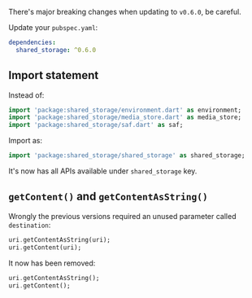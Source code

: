 There's major breaking changes when updating to `v0.6.0`, be careful.

Update your `pubspec.yaml`:

```yaml
dependencies:
  shared_storage: ^0.6.0
```

## Import statement

Instead of:

```dart
import 'package:shared_storage/environment.dart' as environment;
import 'package:shared_storage/media_store.dart' as media_store;
import 'package:shared_storage/saf.dart' as saf;
```

Import as:

```dart
import 'package:shared_storage/shared_storage' as shared_storage;
```

It's now has all APIs available under `shared_storage` key.

## `getContent()` and `getContentAsString()`

Wrongly the previous versions required an unused parameter called `destination`:

```dart
uri.getContentAsString(uri);
uri.getContent(uri);
```

It now has been removed:

```dart
uri.getContentAsString();
uri.getContent();
```
